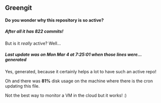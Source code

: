 ## Greengit

#### Do you wonder why this repository is so active?

##### After all it has 822 commits!

But is it *really* active? Well...

##### Last update was on Mon Mar 4 at 7:25:01 when those lines were... generated

Yes, generated, because it certainly helps a lot to have such an active repo!

Oh and there was **81%** disk usage on the machine
where there is the cron updating this file.

Not the best way to monitor a VM in the cloud but it works! :)
